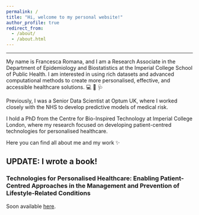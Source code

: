 ```yaml
---
permalink: /
title: "Hi, welcome to my personal website!"
author_profile: true
redirect_from: 
  - /about/
  - /about.html
---
```


---
My name is Francesca Romana, and I am a Research Associate in the Department of Epidemiology and Biostatistics at the Imperial College School of Public Health.
I am interested in using rich datasets and advanced computational methods to create more personalised, effective, and accessible healthcare solutions.  :computer: :dna: :stethoscope:

Previously, I was a Senior Data Scientist at Optum UK, where I worked closely with the NHS to develop predictive models of medical risk.

I hold a PhD from the Centre for Bio-Inspired Technology at Imperial College London, where my research focused on developing patient-centred technologies for personalised healthcare. 

Here you can find all about me and my work :sparkles:

## UPDATE: I wrote a book!
### Technologies for Personalised Healthcare: Enabling Patient-Centred Approaches in the Management and Prevention of Lifestyle-Related Conditions
Soon available [here](https://www.taylorfrancis.com/books/mono/10.1201/9781003464983/technologies-personalised-healthcare-francesca-romana-cavallo-christofer-toumazou).
<!-- <img align="right" width="400" height="500" src="https://github.com/francescacavallo/francescacavallo.github.io/blob/master/images/coming-soon.png"> -->



